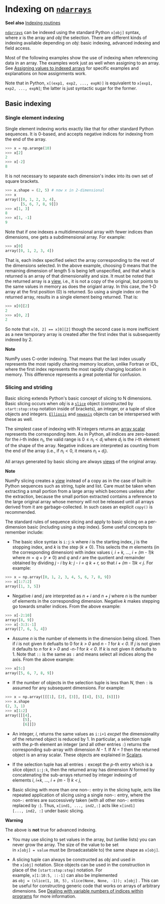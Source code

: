 # Indexing on [`ndarrays`](https://numpy.org/doc/stable/reference/generated/numpy.ndarray.html#numpy.ndarray "numpy.ndarray")

**Seel also**
[Indexing routines](https://numpy.org/doc/stable/reference/arrays.indexing.html#routines-indexing)

[`ndarrays`](https://numpy.org/doc/stable/reference/generated/numpy.ndarray.html#numpy.ndarray "numpy.ndarray") can be indexed using the standard Python `x[obj]` syntax, where _x_ is the array and _obj_ the selection. There are different kinds of indexing available depending on _obj_: basic indexing, advanced indexing and field access.

Most of the following examples show the use of indexing when referencing data in an array. The examples work just as well when assigning to an array. See [Assigning values to indexed arrays](https://numpy.org/doc/stable/user/basics.indexing.html#assigning-values-to-indexed-arrays) for specific examples and explanations on how assignments work.

Note that in Python, `x[(exp1, exp2, ..., expN)]` is equivalent to `x[exp1, exp2, ..., expN]`; the latter is just syntactic sugar for the former.

## Basic indexing 

### Single element indexing 

Single element indexing works exactly like that for other standard Python sequences. It is 0-based, and accepts negative indices for indexing from the end of the array.

```python
>>> x = np.arange(10)
>>> x[2]
2
>>> x[-2]
8
```

It is not necessary to separate each dimension's index into its own set of square brackets.

```python
>>> x.shape = (2, 5) # now x in 2-dimensional
>>> x
array([[0, 1, 2, 3, 4],
       [5, 6, 7, 8, 9]])
>>> x[1, 3]
8
>>> x[1, -1]
9
```

Note that if one indexes a multidimensional array with fewer indices than dimensions, one gets a subdimensional array. For example:

```python
>>> x[0]
array([0, 1, 2, 3, 4])
```

That is, each index specified select the array corresponding to the rest of the dimensions selected. In the above example, choosing 0 means that the remaining dimension of length 5 is being left unspecified, and that what is returned is an array of that dimensionality and size. It must be noted that the returned array is a [view](https://numpy.org/doc/stable/glossary.html#term-view), i.e., it is not a copy of the original, but points to the same values in memory as does the origianl array. In this case, the 1-D array at the first position (0) is returned. So using a single index on the returned array, results in a single element being returned. That is:

```python
>>> x[0][2]
2
>>> x[0, 2]
2
```

So note that `x[0, 2] == x[0][2]` though the second case is more inefficient as a new temporary array is created after the first index that is subsequently indexed by 2.

**Note**

NumPy uses C-order indexing. That means that the last index usually represents the most rapidly chaning memory location, unlike Fortran or IDL, where the first index represents the most rapidly changing location in memory. This difference represents a great potential for confusion.

### Slicing and striding

Basic slicing extends Python's basic concept of slicing to N dimensions. Basic slicing occurs when *obj* is a [`slice`](https://docs.python.org/3/library/functions.html#slice "(in Python v3.11)") object (constructed by `start:stop:step` notation inside of brackets), an integer, or a tuple of slice objects and integers. [`Ellipsis`](https://docs.python.org/3/library/constants.html#Ellipsis "(in Python v3.11)") and [`newaxis`](https://numpy.org/doc/stable/reference/constants.html#numpy.newaxis "numpy.newaxis") objects can be interspersed with these as well.

The simplest case of indexing with *N* integers returns an [array scalar](https://numpy.org/doc/stable/reference/arrays.scalars.html#arrays-scalars) represents the corresponding item. As in Python, all indices are zero-based: for the *i*-th index $n_i$, the valid range is $0 \leq n_i < d_i$ where $d_i$ is the *i*-th element of the shape of the array. Negative indices are interpreted as counting from the end of the array (i.e., if $n_i < 0$, it means $n_i + d_i$).

All arrays generated by basic slicing are always [views](https://numpy.org/doc/stable/glossary.html#term-view) of the original array.

**Note**

 NumPy slicing creates a [view](https://numpy.org/doc/stable/glossary.html#term-view) instead of a copy as in the case of built-in Python sequences such as string, tuple and list. Care must be taken when extracting a small portion from a large array which becomes useless after the extraction, because the small portion extracted contains a reference to the large original array whose memory will not be released until all arrays derived from it are garbage-collected. In such cases an explicit `copy()` is recommended.

The standard rules of sequence slicing and apply to basic slicing on a per-dimension basic (including using a step index). Some useful concepts to remember include:

- The basic slice syntax is `i:j:k` where *i* is the starting index, *j* is the stopping index, and *k* is the step ($k \neq 0$). This selects the *m* elements (in the corresponding dimension) with index values *i, i + k, ..., i + (m - 1)k* where $m = q + (r \neq 0)$ and *q* and *r* are the quotient and remainder obtained by dividing *j - i* by *k: j - i = q k + r,* so that *i + (m - 1)k < j*. For example:

```python
>>> x = np.array([0, 1, 2, 3, 4, 5, 6, 7, 8, 9])
>>> x[1:7:2]
array([1, 3, 5])
```

- Negative *i* and *j* are interpreted as *n + i* and *n + j* where *n* is the number of elements in the corresponding dimension. Negative *k* makes stepping go towards smaller indices. From the above example:

```python
>>> x[-2:10]
array([8, 9])
>>> x[-3:3:-1]
array([7, 6, 5, 4])
```

- Assume *n* is the number of elements in the dimension being sliced. Then if *i* is not given it defualts to 0 for *k > 0* and *n - 1* for *k < 0*. If *j* is not given it defaults to *n* for *k > 0* and *-n-1* for *k < 0*. If *k* is not given it defaults to 1. Note that `::` is the same as `:` and means select all indices along the axis. From the above example:

```python
>>> x[5:]
array([5, 6, 7, 8, 9])
```

- If the number of objects in the selection tuple is less than *N*, then `:` is assumed for any subsequent dimensions. For example:

```python
>>> x = np.array([[[1], [2], [3]], [[4], [5], [6]]])
>>> x.shape
(2, 3, 1)
>>> x[1:2]
array([[[4],
        [5],
        [6]]])
```

- An integer, *i*, returns the same values as `i:i+1` *excpet* the dimensionality of the returned object is reduced by 1. In particular, a selection tuple with the _p_-th element an integer (and all other entries `:`) returns the corresponding sub-array with dimension _N - 1_. If _N = 1_ then the returned object is an array scalar. These objects are explained in [Scalars](https://numpy.org/doc/stable/reference/arrays.scalars.html#arrays-scalars).

- If the selection tuple has all entries `:` except the _p_-th entry which is a slice object `i:j:k`, then the returned array has dimension _N_ formed by concatenating the sub-arrays returned by integer indexing of elements _i_, _i+k_, …, _i + (m - 1) k < j_,

- Basic slicing with more than one non-`:` entry in the slicing tuple, acts like repeated application of slicing using a single non-`:` entry, where the non-`:` entries are successively taken (with all other non-`:` entries replaced by `:`). Thus, `x[ind1, ..., ind2,:]` acts like `x[ind1][..., ind2, :]` under basic slicing.

**Warning**

The above is **not** true for advanced indexing.

- You may use slicing to set values in the array, but (unlike lists) you can never grow the array. The size of the value to be set in `x[obj] = value` must be (broadcastable to) the same shape as `x[obj]`.

- A slicing tuple can always be constructed as _obj_ and used in the `x[obj]` notation. Slice objects can be used in the construction in place of the `[start:stop:step]` notation. For example, `x[1:10:5, ::-1]` can also be implemented as `obj = (slice(1, 10, 5), slice(None, None, -1)); x[obj]` . This can be useful for constructing generic code that works on arrays of arbitrary dimensions. See [Dealing with variable numbers of indices within programs](https://numpy.org/doc/stable/user/basics.indexing.html#dealing-with-variable-indices) for more information.


